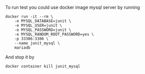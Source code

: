 To run test you could use docker image mysql server by running 

```shell
docker run -it --rm \
	-e MYSQL_DATABASE=junit \
	-e MYSQL_USER=junit \
	-e MYSQL_PASSWORD=junit \
	-e MYSQL_RANDOM_ROOT_PASSWORD=yes \
	-p 33306:3306 \
	--name junit_mysql \
	mariadb
```

And stop it by

```shell
docker container kill junit_mysql
```
